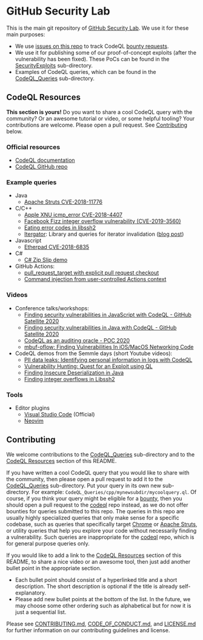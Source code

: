 # GitHub Security Lab

This is the main git repository of [GitHub Security Lab](https://securitylab.github.com/).
We use it for these main purposes:

* We use [issues on this repo](https://github.com/github/securitylab/issues?q=is%3Aissue+is%3Aopen+label%3A%22All+For+One%22) to track CodeQL [bounty requests](https://securitylab.github.com/bounties).
* We use it for publishing some of our proof-of-concept exploits (after the vulnerability has been fixed). These PoCs can be found in the [SecurityExploits](SecurityExploits) sub-directory.
* Examples of CodeQL queries, which can be found in the [CodeQL_Queries](CodeQL_Queries) sub-directory.

## CodeQL Resources

**This section is yours!** Do you want to share a cool CodeQL query with the community? Or an awesome tutorial or video, or some helpful tooling? Your contributions are welcome. Please open a pull request. See [Contributing](#Contributing) below.

### Official resources

* [CodeQL documentation](https://codeql.github.com/docs/)
* [CodeQL GitHub repo](https://github.com/github/codeql)

### Example queries

* Java
  * [Apache Struts CVE-2018-11776](CodeQL_Queries/java/Apache_Struts_CVE-2018-11776)
* C/C++
  * [Apple XNU icmp_error CVE-2018-4407](CodeQL_Queries/cpp/XNU_icmp_error_CVE-2018-4407)
  * [Facebook Fizz integer overflow vulnerability (CVE-2019-3560)](CodeQL_Queries/cpp/Facebook_Fizz_CVE-2019-3560)
  * [Eating error codes in libssh2](CodeQL_Queries/cpp/libssh2_eating_error_codes)
  * [Itergator](https://github.com/trailofbits/itergator): Library and queries for iterator invalidation ([blog post](https://blog.trailofbits.com/2020/10/09/detecting-iterator-invalidation-with-codeql/))
* Javascript
  * [Etherpad CVE-2018-6835](CodeQL_Queries/javascript/Etherpad_CVE-2018-6835)
* C#
  * [C# Zip Slip demo](CodeQL_Queries/csharp/ZipSlip)
* GitHub Actions:
  * [pull_request_target with explicit pull request checkout](CodeQL_Queries/actions/pull_request_target.ql)
  * [Command injection from user-controlled Actions context](CodeQL_Queries/actions/script_injections.ql)

### Videos

* Conference talks/workshops:
  * [Finding security vulnerabilities in JavaScript with CodeQL - GitHub Satellite 2020](https://www.youtube.com/watch?v=pYzfGaLTqC0)
  * [Finding security vulnerabilities in Java with CodeQL - GitHub Satellite 2020](https://www.youtube.com/watch?v=nvCd0Ee4FgE)
  * [CodeQL as an auditing oracle - POC 2020](https://www.youtube.com/watch?v=XmAEgl8bVhg)
  * [mbuf-oflow: Finding Vulnerabilities In iOS/MacOS Networking Code](https://www.youtube.com/watch?v=0EHP2gzwVAY)
* CodeQL demos from the Semmle days (short Youtube videos):
  * [PII data leaks: Identifying personal information in logs with CodeQL](https://www.youtube.com/watch?v=hHaOxbyqy44)
  * [Vulnerability Hunting: Quest for an Exploit using QL](https://www.youtube.com/watch?v=irrYp3wdtsw)
  * [Finding Insecure Deserialization in Java](https://www.youtube.com/watch?v=XsUcSd75K00)
  * [Finding integer overflows in Libssh2](https://www.youtube.com/watch?v=czXicfULOfk)

### Tools

* Editor plugins
  * [Visual Studio Code](https://marketplace.visualstudio.com/items?itemName=GitHub.vscode-codeql) (Official)
  * [Neovim](https://github.com/pwntester/codeql.nvim)

## Contributing

We welcome contributions to the [CodeQL_Queries](CodeQL_Queries) sub-directory and to the [CodeQL Resources](#codeql-resources) section of this README.

If you have written a cool CodeQL query that you would like to share with the community, then please open a pull request to add it to the [CodeQL_Queries](CodeQL_Queries) sub-directory. Put your query in its own new sub-directory. For example: `CodeQL_Queries/cpp/mynewsubdir/mycoolquery.ql`. Of course, if you think your query might be eligible for a [bounty](https://securitylab.github.com/bounties), then you should open a pull request to the [codeql](https://github.com/github/codeql) repo instead, as we do not offer bounties for queries submitted to this repo. The queries in this repo are usually highly specialized queries that only make sense for a specific codebase, such as queries that specifically target [Chrome](CodeQL_Queries/cpp/Chrome) or [Apache Struts](CodeQL_Queries/java/Apache_Struts_CVE-2018-11776), or utility queries that help you explore your code without necessarily finding a vulnerability. Such queries are inappropriate for the [codeql](https://github.com/github/codeql) repo, which is for general purpose queries only.

If you would like to add a link to the [CodeQL Resources](#codeql-resources) section of this README, to share a nice video or an awesome tool, then just add another bullet point in the appropriate section.
* Each bullet point should consist of a hyperlinked title and a short description. The short description is optional if the title is already self-explanatory.
* Please add new bullet points at the bottom of the list. In the future, we may choose some other ordering such as alphabetical but for now it is just a sequential list.

Please see [CONTRIBUTING.md](CONTRIBUTING.md), [CODE_OF_CONDUCT.md](CODE_OF_CONDUCT.md), and [LICENSE.md](LICENSE.md) for further information on our contributing guidelines and license.

